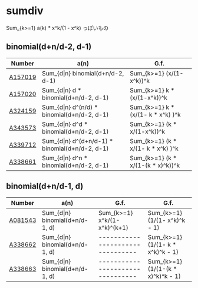 # sumdiv

Sum_{k>=1} a(k) * x^k/(1 - x^k) っぽいもの

## binomial(d+n/d-2, d-1)

| Number | a(n) | G.f. | 
| ----- | ----- | ----- | 
| [A157019](https://oeis.org/A157019) | Sum_{d&#124;n}               binomial(d+n/d-2, d-1) | Sum_{k>=1}      (x/(1-x^k))^k       | 
| [A157020](https://oeis.org/A157020) | Sum_{d&#124;n} d           * binomial(d+n/d-2, d-1) | Sum_{k>=1}  k * (x/(1-x^k))^k       | 
| [A324159](https://oeis.org/A324159) | Sum_{d&#124;n} d^(n/d)     * binomial(d+n/d-2, d-1) | Sum_{k>=1}  k * (x/(1- k * x^k) )^k |
| [A343573](https://oeis.org/A343573) | Sum_{d&#124;n} d^d         * binomial(d+n/d-2, d-1) | Sum_{k>=1} (k *  x/(1-x^k))^k       | 
| [A339712](https://oeis.org/A339712) | Sum_{d&#124;n} d^(d+n/d-1) * binomial(d+n/d-2, d-1) | Sum_{k>=1} (k *  x/(1- k * x^k) )^k |
| [A338661](https://oeis.org/A338661) | Sum_{d&#124;n} d^n         * binomial(d+n/d-2, d-1) | Sum_{k>=1} (k *  x/(1-(k * x)^k))^k | 


## binomial(d+n/d-1, d)

| Number | a(n) | G.f. | G.f. |
| ----- | ----- | ----- | ----- | 
| [A081543](https://oeis.org/A081543) | Sum_{d&#124;n}       binomial(d+n/d-1, d) | Sum_{k>=1}     x^k/(1-x^k)^(k+1) | Sum_{k>=1} (1/(1-      x^k)^k - 1) |
| [A338662](https://oeis.org/A338662) | Sum_{d&#124;n}       binomial(d+n/d-1, d) | -------------------------------- | Sum_{k>=1} (1/(1- k *  x^k)^k - 1) |
| [A338663](https://oeis.org/A338663) | Sum_{d&#124;n}       binomial(d+n/d-1, d) | -------------------------------- | Sum_{k>=1} (1/(1-(k * x)^k)^k - 1) |
